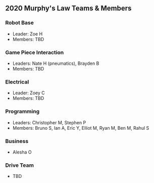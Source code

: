 ## 2020 Murphy's Law Teams & Members

### Robot Base
* Leader: Zoe H
* Members: TBD

### Game Piece Interaction
* Leaders: Nate H (pneumatics), Brayden B
* Members: TBD

### Electrical
* Leader: Zoey C
* Members: TBD

### Programming
* Leaders: Christopher M, Stephen P
* Members: Bruno S, Ian A, Eric Y, Elliot M, Ryan M, Ben M, Rahul S

### Business
* Alesha O

### Drive Team
* TBD
